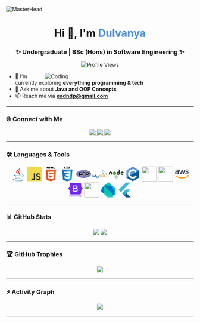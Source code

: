 ![MasterHead](https://user-images.githubusercontent.com/80781196/190216139-7697aa5a-c9a0-4bd6-80bf-3aca76a2e1c8.gif)

<h1 align="center">Hi 👋, I'm <span style="color:#4c8ed9">Dulvanya</span></h1>
<h3 align="center">✨ Undergraduate | BSc (Hons) in Software Engineering ✨</h3>

<p align="center">
  <img src="https://komarev.com/ghpvc/?username=dulvanya&label=Profile%20views&color=0e75b6&style=flat" alt="Profile Views"/>
</p>

<img align="right" alt="Coding" width="400" src="https://user-images.githubusercontent.com/74038190/221352975-94759904-aa4c-4032-a8ab-b546efb9c478.gif">

- 🌱 I’m currently exploring **everything programming & tech**
- 💬 Ask me about **Java and OOP Concepts**
- 📫 Reach me via **eadndp@gmail.com**

---

### 🌐 Connect with Me
<p align="center">
  <a href="https://twitter.com/dulvanya%20edirisinghe" target="_blank">
    <img src="https://img.shields.io/badge/Twitter-1DA1F2?style=for-the-badge&logo=twitter&logoColor=white"/>
  </a>
  <a href="https://linkedin.com/in/dulvanya%20edirisinghe" target="_blank">
    <img src="https://img.shields.io/badge/LinkedIn-0A66C2?style=for-the-badge&logo=linkedin&logoColor=white"/>
  </a>
  <a href="https://fb.com/dulvanya%20edirisinghe" target="_blank">
    <img src="https://img.shields.io/badge/Facebook-1877F2?style=for-the-badge&logo=facebook&logoColor=white"/>
  </a>
</p>

---

### 🛠️ Languages & Tools

<p align="center">
  <img src="https://raw.githubusercontent.com/devicons/devicon/master/icons/java/java-original.svg" width="40" height="40"/>
  <img src="https://raw.githubusercontent.com/devicons/devicon/master/icons/javascript/javascript-original.svg" width="40" height="40"/>
  <img src="https://raw.githubusercontent.com/devicons/devicon/master/icons/html5/html5-original-wordmark.svg" width="40" height="40"/>
  <img src="https://raw.githubusercontent.com/devicons/devicon/master/icons/css3/css3-original-wordmark.svg" width="40" height="40"/>
  <img src="https://raw.githubusercontent.com/devicons/devicon/master/icons/php/php-original.svg" width="40" height="40"/>
  <img src="https://raw.githubusercontent.com/devicons/devicon/master/icons/mysql/mysql-original-wordmark.svg" width="40" height="40"/>
  <img src="https://raw.githubusercontent.com/devicons/devicon/master/icons/nodejs/nodejs-original-wordmark.svg" width="40" height="40"/>
  <img src="https://raw.githubusercontent.com/devicons/devicon/master/icons/c/c-original.svg" width="40" height="40"/>
  <img src="https://www.vectorlogo.zone/logos/git-scm/git-scm-icon.svg" width="40" height="40"/>
  <img src="https://www.vectorlogo.zone/logos/microsoft_azure/microsoft_azure-icon.svg" width="40" height="40"/>
  <img src="https://raw.githubusercontent.com/devicons/devicon/master/icons/amazonwebservices/amazonwebservices-original-wordmark.svg" width="40" height="40"/>
  <img src="https://raw.githubusercontent.com/devicons/devicon/master/icons/bootstrap/bootstrap-plain-wordmark.svg" width="40" height="40"/>
  <img src="https://www.vectorlogo.zone/logos/figma/figma-icon.svg" width="40" height="40"/>
  <img src="https://raw.githubusercontent.com/devicons/devicon/master/icons/dart/dart-original.svg" width="40" height="40"/>
  <img src="https://raw.githubusercontent.com/devicons/devicon/master/icons/flutter/flutter-original.svg" width="40" height="40"/>
</p>

---

### 📊 GitHub Stats

<p align="center">
  <img src="https://github-readme-streak-stats.herokuapp.com/?user=dulvanya&theme=tokyonight&hide_border=false"/>
  <img src="https://github-readme-stats.vercel.app/api/top-langs/?username=dulvanya&theme=tokyonight&hide_border=false&layout=compact"/>
</p>

---

### 🏆 GitHub Trophies

<p align="center">
  <img src="https://github-profile-trophy.vercel.app/?username=dulvanya&theme=radical&no-bg=true&margin-w=6"/>
</p>

---

### ⚡ Activity Graph

<p align="center">
  <img src="https://github-readme-activity-graph.vercel.app/graph?username=dulvanya&bg_color=0d1117&color=00bfff&line=4c8ed9&point=ffffff&area=true&hide_border=true"/>
</p>

---
